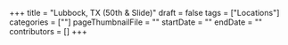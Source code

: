 +++
title = "Lubbock, TX (50th & Slide)"
draft = false
tags = ["Locations"]
categories = [""]
pageThumbnailFile = ""
startDate = ""
endDate = ""
contributors = []
+++
